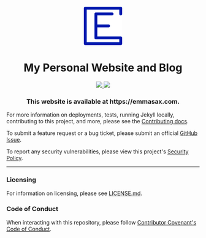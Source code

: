 <p align="center">
  <img width="100px;" style="border-bottom: -100px;" src="https://raw.githubusercontent.com/emmahsax/emmahsax.github.io/main/assets/images/logo-plain-blue-400.png" alt="Emma's Favicon">
</p>

<h1 align="center">
  My Personal Website and Blog
</h1>

<p align="center">
  <a href="https://github.com/emmahsax/emmahsax.github.io/actions">
    <img src="https://img.shields.io/github/workflow/status/emmahsax/emmahsax.github.io/Main?label=github%20actions%20workflow">
  </a>
  <a href="https://github.com/emmahsax/emmahsax.github.io/deployments">
    <img src="https://img.shields.io/github/deployments/emmahsax/emmahsax.github.io/github-pages?label=github%20pages%20deployment">
  </a>
</p>

<h3 align="center">This website is available at https://emmasax.com.</h3>

For more information on deployments, tests, running Jekyll locally, contributing to this project, and more, please see the [Contributing docs](https://github.com/emmahsax/emmahsax.github.io/blob/main/.github/contributing.md).

To submit a feature request or a bug ticket, please submit an official [GitHub Issue](https://github.com/emmahsax/emmahsax.github.io/issues/new).

To report any security vulnerabilities, please view this project's [Security Policy](https://github.com/emmahsax/emmahsax.github.io/security/policy).

---

### Licensing

For information on licensing, please see [LICENSE.md](https://github.com/emmahsax/emmahsax.github.io/blob/main/LICENSE.md).

### Code of Conduct

When interacting with this repository, please follow [Contributor Covenant's Code of Conduct](https://contributor-covenant.org).
